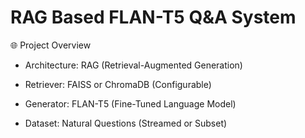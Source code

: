 # RAG Based FLAN-T5 Q&A System

🌐 Project Overview
* Architecture: RAG (Retrieval-Augmented Generation)

* Retriever: FAISS or ChromaDB (Configurable)

* Generator: FLAN-T5 (Fine-Tuned Language Model)

* Dataset: Natural Questions (Streamed or Subset)
